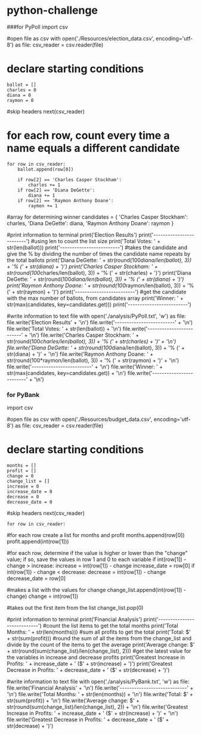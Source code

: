 # python-challenge

###for PyPoll
import csv

#open file as csv
with open('./Resources/election_data.csv', encoding='utf-8') as file:
    csv_reader = csv.reader(file)

# declare starting conditions
    ballot = []
    charles = 0
    diana = 0
    raymon = 0

#skip headers
    next(csv_reader)

# for each row, count every time a name equals a different candidate
    for row in csv_reader:
        ballot.append(row[0]) 
        
        if row[2] == 'Charles Casper Stockham':
            charles += 1
        if row[2] == 'Diana DeGette':
            diana += 1        
        if row[2] == 'Raymon Anthony Doane':
            raymon += 1

#array for determining winner
candidates = {
    'Charles Casper Stockham': charles,
    'Diana DeGette': diana,
    'Raymon Anthony Doane': raymon
}

#print information to terminal
print('Election Results')
print('-------------------------')
#using len to count the list size
print('Total Votes: ' + str(len(ballot)))
print('-------------------------')
#takes the candidate and give the % by dividing the number of times the candidate name repeats by the total ballots
print('Diana DeGette: ' + str(round(100*diana/len(ballot), 3)) + '% (' + str(diana) + ')')
print('Charles Casper Stockham: ' + str(round(100*charles/len(ballot), 3)) + '% (' + str(charles) + ')') 
print('Diana DeGette: ' + str(round(100*diana/len(ballot), 3)) + '% (' + str(diana) + ')')
print('Raymon Anthony Doane: ' + str(round(100*raymon/len(ballot), 3)) + '% (' + str(raymon) + ')')
print('-------------------------')
#get the candidate with the max number of ballots, from candidates array
print('Winner: ' + str(max(candidates, key=candidates.get))) 
print('-------------------------')

#write information to text file
with open('./analysis/PyPoll.txt', 'w') as file:
    file.write('Election Results' + '\n')
    file.write('-------------------------' + '\n')
    file.write('Total Votes: ' + str(len(ballot)) + '\n')
    file.write('-------------------------' + '\n')
    file.write('Charles Casper Stockham: ' + str(round(100*charles/len(ballot), 3)) + '% (' + str(charles) + ')' + '\n')
    file.write('Diana DeGette: ' + str(round(100*diana/len(ballot), 3)) + '% (' + str(diana) + ')' + '\n')
    file.write('Raymon Anthony Doane: ' + str(round(100*raymon/len(ballot), 3)) + '% (' + str(raymon) + ')' + '\n')
    file.write('-------------------------' + '\n')
    file.write('Winner: ' + str(max(candidates, key=candidates.get)) + '\n')
    file.write('-------------------------' + '\n')



### for PyBank
import csv

#open file as csv
with open('./Resources/budget_data.csv', encoding='utf-8') as file:
    csv_reader = csv.reader(file)

# declare starting conditions
    months = []
    profit = []
    change = 0
    change_list = []
    increase = 0
    increase_date = 0
    decrease = 0
    decrease_date = 0

#skip headers
    next(csv_reader)


    for row in csv_reader:

#for each row create a list for months and profit
        months.append(row[0]) 
        profit.append(int(row[1]))

#for each row, determine if the value is higher or lower than the "change" value; if so, save the values in row 1 and 0 to each variable
        if int(row[1]) - change > increase:
            increase = int(row[1]) - change
            increase_date = row[0]
        if int(row[1]) - change < decrease:
            decrease = int(row[1]) - change
            decrease_date = row[0]

#makes a list with the values for change
        change_list.append(int(row[1]) - change)
        change = int(row[1])

#takes out the first item from the list 
change_list.pop(0)

#print information to terminal
print('Financial Analysis')
print('----------------------------')
#count the list items to get the total months
print('Total Months: ' + str(len(months)))
#sum all profits to get the total 
print('Total: $' + str(sum(profit)))
#round the sum of all the items from the change_list and divide by the count of the items to get the average
print('Average change: $' + str(round(sum(change_list)/len(change_list), 2)))
#get the latest value for the variables in increase and decrease profits
print('Greatest Increase in Profits: ' + increase_date + ' ($' + str(increase) + ')')
print('Greatest Decrease in Profits: ' + decrease_date + ' ($' + str(decrease) + ')')

#write information to text file
with open('./analysis/PyBank.txt', 'w') as file:
    file.write('Financial Analysis' + '\n')
    file.write('----------------------------' + '\n')
    file.write('Total Months: ' + str(len(months)) + '\n')
    file.write('Total: $' + str(sum(profit)) + '\n')
    file.write('Average change: $' + str(round(sum(change_list)/len(change_list), 2)) + '\n')
    file.write('Greatest Increase in Profits: ' + increase_date + ' ($' + str(increase) + ')' + '\n')
    file.write('Greatest Decrease in Profits: ' + decrease_date + ' ($' + str(decrease) + ')')
